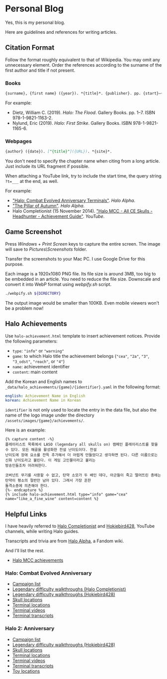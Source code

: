 # Personal Blog

Yes, this is my personal blog.

Here are guidelines and references for writing articles.

## Citation Format

Follow the format roughly equivalent to that of Wikipedia. You may omit any unnecessary element. Order the references
according to the surname of the first author and title if not present.

### Books

```md
{surname}, {first name} ({year}). *{title}*. {publisher}. pp. {start}–{end}. ISBN {ISBN}.
```

For example:

- Dietz, William C. (2019). *Halo: The Flood*. Gallery Books. pp. 1–7. ISBN 978-1-9821-1163-2.
- Nylund, Eric (2019). *Halo: First Strike*. Gallery Books. ISBN 978-1-9821-1165-6.

### Webpages

```md
{author} ({date}). ["{title}"]({URL}). *{site}*.
```

You don't need to specify the chapter name when citing from a long article. Just include its URL fragment if possible.

When attaching a YouTube link, try to include the start time, the query string `?t=___` at the end, as well.

For example:

- ["Halo: Combat Evolved Anniversary
Terminals"](https://halo.fandom.com/wiki/Terminal/Halo:_Combat_Evolved_Anniversary#Terminal_1_-_The_Pillar_of_Autumn).
*Halo Alpha*.
- ["The Pillar of Autumn"](https://halo.fandom.com/wiki/The_Pillar_of_Autumn_(Halo:_Combat_Evolved_level)). *Halo
Alpha*.
- Halo Completionist (15 November 2014). ["Halo MCC - All CE Skulls - Headhunter - Achievement
Guide"](https://youtu.be/3_cv8mjNuoY). *YouTube*.

## Game Screenshot

Press *Windows* + *Print Screen* keys to capture the entire screen. The image will save to *Pictures\Screenshots*
folder.

Transfer the screenshots to your Mac PC. I use Google Drive for this purpose.

Each image is a 1920x1080 PNG file. Its file size is around 3MB, too big to be embedded in an article. You need to
reduce the file size. Downscale and convert it into WebP format using *webpify.sh* script.

```sh
./webpify.sh ${DIRECTORY}
```

The output image would be smaller than 100KB. Even mobile viewers won't be a problem now!

## Halo Achievements

Use `halo-achievement.html` template to insert achievement notices. Provide the following parameters:

- `type`: `"info"` or `"warning"`
- `game`: to which Halo title the achievement belongs (`"cea"`, `"2a"`, `"3"`, `"3_odst"`, `"reach"`, or `"4"`)
- `name`: achievement identifier
- `content`: main content

Add the Korean and English names to `_data/halo_achievements/{game}/{identifier}.yaml` in the following format:

```yaml
english: Achievement Name in English
korean: Achievement Name in Korean
```

`identifier` is not only used to locate the entry in the data file, but also the name of the logo image under the
directory `/assets/images/{game}/achievements/`.

Here is an example:

```
{% capture content -%}
플레이리스트 목록에서 LASO (legendary all skulls on) 캠페인 플레이리스트를 찾을 수 있다. 모든 해골을 활성화한 전설 난이도이다. 전설
난이도에 장애 요소를 잔뜩 추가해서 더 어렵게 만들었다고 생각하면 된다. 다른 이름으로는 신화 난이도라고 불린다. 이 게임 고인물이라고 불리는
방송인들조차 어려워한다.

코버넌트 무기를 사용할 수 없고, 탄약 소모가 두 배인 데다, 아군들이 죽고 떨어뜨린 총에는 탄약이 평소의 절반만 남아 있다. 그래서 가장 흔한
돌격소총에 의존해야 한다.
{%- endcapture %}
{% include halo-achievement.html type="info" game="cea" name="like_a_fine_wine" content=content %}
```

## Helpful Links

I have heavily referred to [Halo Completionist](https://youtube.com/@HaloCompletionist) and
[Hokiebird428](https://www.youtube.com/@Hokiebird428), YouTube channels, while writing Halo guides.

Transcripts and trivia are from [Halo Alpha](https://halo.fandom.com/wiki/Halo_Alpha), a Fandom wiki.

And I'll list the rest.

- [Halo MCC achievements](https://steamcommunity.com/stats/976730/achievements/)

### Halo: Combat Evolved Anniversary

- [Campaign list](https://halo.fandom.com/wiki/Halo:_Combat_Evolved_Anniversary#Campaign_2)
- [Legendary difficulty walkthroughs (Halo
Completionist)](https://youtube.com/playlist?list=PL3bi5dIhs8VW5DLy7E19339-TwQEhNI59)
- [Legendary difficulty walkthroughs (Hokiebird428)](https://youtube.com/playlist?list=PLDDA06718B3EC7CB3)
- [Skull locations](https://youtu.be/3_cv8mjNuoY)
- [Terminal locations](https://youtu.be/jh2UytziVqQ)
- [Terminal videos](https://youtu.be/TyKoYmgD_tQ)
- [Terminal transcripts](https://halo.fandom.com/wiki/Terminal/Halo:_Combat_Evolved_Anniversary)

### Halo 2: Anniversary

- [Campaign list](https://halo.fandom.com/wiki/Halo_2:_Anniversary#Levels)
- [Legendary difficulty walkthroughs (Hokiebird428)](https://youtube.com/playlist?list=PL87AB8AC775CB32B0)
- [Skull locations](https://youtu.be/MVV5fQw2lSs)
- [Terminal locations](https://youtu.be/YcegqNgBGhQ)
- [Terminal videos](https://youtu.be/vp8Phzz3oCA)
- [Terminal transcripts](https://www.halopedia.org/Terminal_(Halo_2:_Anniversary))
- [Toy locations](https://youtu.be/vIYjJtcJWLc)
